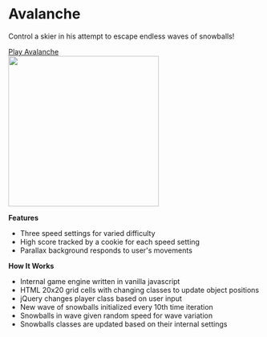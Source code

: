 # Avalanche
Control a skier in his attempt to escape endless waves of snowballs!

<a href="http://shoecar.github.io/avalanche">
  Play Avalanche<br>
  <img src="images/example.gif" width="300">
</a>

<b>Features</b>
- Three speed settings for varied difficulty
- High score tracked by a cookie for each speed setting
- Parallax background responds to user's movements

<b>How It Works</b>
- Internal game engine written in vanilla javascript
- HTML 20x20 grid cells with changing classes to update object positions
- jQuery changes player class based on user input
- New wave of snowballs initialized every 10th time iteration
- Snowballs in wave given random speed for wave variation
- Snowballs classes are updated based on their internal settings
